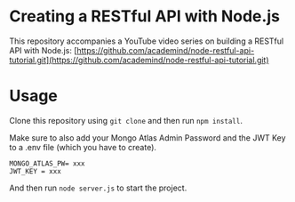 # Creating a RESTful API with Node.js
This repository accompanies a YouTube video series on building a RESTful API with Node.js: [https://github.com/academind/node-restful-api-tutorial.git](https://github.com/academind/node-restful-api-tutorial.git)

# Usage 
Clone this repository using ```git clone``` and then run ```npm install```.

Make sure to also add your Mongo Atlas Admin Password and the JWT Key to a .env file (which you have to create).

```
MONGO_ATLAS_PW= xxx
JWT_KEY = xxx
```

And then run ```node server.js``` to start the project.